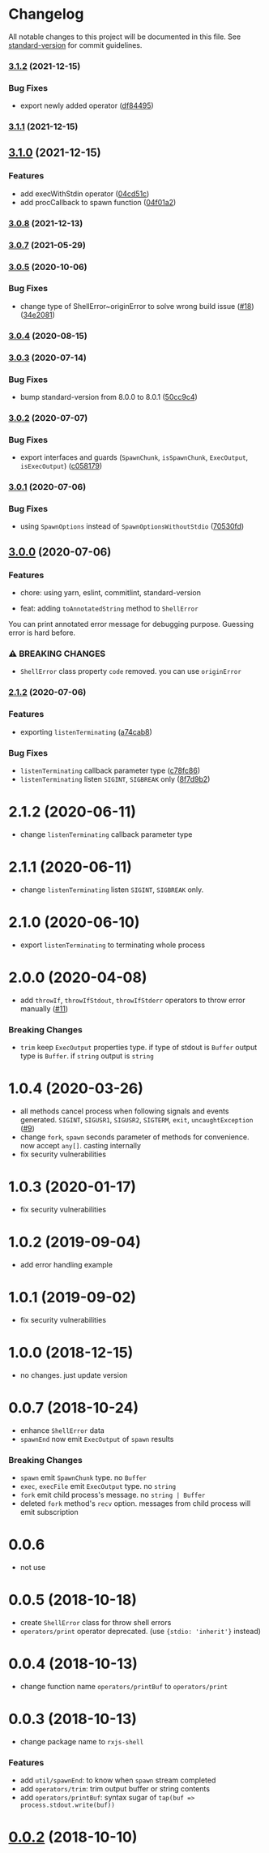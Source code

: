 # Changelog

All notable changes to this project will be documented in this file. See [standard-version](https://github.com/conventional-changelog/standard-version) for commit guidelines.

### [3.1.2](https://github.com/johnny-mh/rxjs-shell/compare/v3.1.1...v3.1.2) (2021-12-15)


### Bug Fixes

* export newly added operator ([df84495](https://github.com/johnny-mh/rxjs-shell/commit/df844956f5f1541713641eb61944a17beaad59a5))

### [3.1.1](https://github.com/johnny-mh/rxjs-shell/compare/v3.1.0...v3.1.1) (2021-12-15)

## [3.1.0](https://github.com/johnny-mh/rxjs-shell/compare/v3.0.8...v3.1.0) (2021-12-15)


### Features

* add execWithStdin operator ([04cd51c](https://github.com/johnny-mh/rxjs-shell/commit/04cd51c5c20459f7ddc045fa3dfb1e57759ff551))
* add procCallback to spawn function ([04f01a2](https://github.com/johnny-mh/rxjs-shell/commit/04f01a2c39a8d88ba48481fefb9b971e15a07cb9))

### [3.0.8](https://github.com/johnny-mh/rxjs-shell/compare/v3.0.7...v3.0.8) (2021-12-13)

### [3.0.7](https://github.com/johnny-mh/rxjs-shell/compare/v3.0.6...v3.0.7) (2021-05-29)

### [3.0.5](https://github.com/johnny-mh/rxjs-shell/compare/v3.0.4...v3.0.5) (2020-10-06)


### Bug Fixes

* change type of ShellError~originError to solve wrong build issue ([#18](https://github.com/johnny-mh/rxjs-shell/issues/18)) ([34e2081](https://github.com/johnny-mh/rxjs-shell/commit/34e2081847905224adcab4a145b288fef09e5815))

### [3.0.4](https://github.com/johnny-mh/rxjs-shell/compare/v3.0.3...v3.0.4) (2020-08-15)

### [3.0.3](https://github.com/johnny-mh/rxjs-shell/compare/v3.0.2...v3.0.3) (2020-07-14)


### Bug Fixes

* bump standard-version from 8.0.0 to 8.0.1 ([50cc9c4](https://github.com/johnny-mh/rxjs-shell/commit/50cc9c426114933acd1b92ba8dbd22617a1b3aae))

### [3.0.2](https://github.com/johnny-mh/rxjs-shell/compare/v3.0.1...v3.0.2) (2020-07-07)


### Bug Fixes

* export interfaces and guards (`SpawnChunk`, `isSpawnChunk`, `ExecOutput`, `isExecOutput`) ([c058179](https://github.com/johnny-mh/rxjs-shell/commit/c0581795b55a97fa9aaf0a63408e993ea9984f73))

### [3.0.1](https://github.com/johnny-mh/rxjs-shell/compare/v3.0.0...v3.0.1) (2020-07-06)


### Bug Fixes

* using `SpawnOptions` instead of `SpawnOptionsWithoutStdio` ([70530fd](https://github.com/johnny-mh/rxjs-shell/commit/70530fd251ec212169a12bcacbefbd7d3559c04a))

## [3.0.0](https://github.com/johnny-mh/rxjs-shell/compare/v2.1.2...v3.0.0) (2020-07-06)

### Features

* chore: using yarn, eslint, commitlint, standard-version
    
* feat: adding `toAnnotatedString` method to `ShellError`

You can print annotated error message for debugging purpose. Guessing error is hard before.

### ⚠ BREAKING CHANGES

* `ShellError` class property `code` removed. you can use `originError`

### [2.1.2](https://github.com/johnny-mh/rxjs-shell/compare/v2.0.0...v2.1.2) (2020-07-06)


### Features

* exporting `listenTerminating` ([a74cab8](https://github.com/johnny-mh/rxjs-shell/commit/a74cab89a4395985c05bea8d0d499d4422699e44))


### Bug Fixes

* `listenTerminating` callback parameter type ([c78fc86](https://github.com/johnny-mh/rxjs-shell/commit/c78fc8685917c41f6126400a1fdfb9e4db523ca1))
* `listenTerminating` listen `SIGINT`, `SIGBREAK` only ([8f7d9b2](https://github.com/johnny-mh/rxjs-shell/commit/8f7d9b2e67fde15427ff951bf61b9c620cc8f12d))

# 2.1.2 (2020-06-11)

- change `listenTerminating` callback parameter type

# 2.1.1 (2020-06-11)

- change `listenTerminating` listen `SIGINT`, `SIGBREAK` only.

# 2.1.0 (2020-06-10)

- export `listenTerminating` to terminating whole process

# 2.0.0 (2020-04-08)

- add `throwIf`, `throwIfStdout`, `throwIfStderr` operators to throw error manually ([#11](https://github.com/johnny-mh/rxjs-shell/issues/11))

### Breaking Changes

- `trim` keep `ExecOutput` properties type. if type of stdout is `Buffer` output type is `Buffer`. if `string` output is `string`

# 1.0.4 (2020-03-26)

- all methods cancel process when following signals and events generated. `SIGINT`, `SIGUSR1`, `SIGUSR2`, `SIGTERM`, `exit`, `uncaughtException` ([#9](https://github.com/johnny-mh/rxjs-shell/issues/9))
- change `fork`, `spawn` seconds parameter of methods for convenience. now accept `any[]`. casting internally
- fix security vulnerabilities

# 1.0.3 (2020-01-17)

- fix security vulnerabilities

# 1.0.2 (2019-09-04)

- add error handling example

# 1.0.1 (2019-09-02)

- fix security vulnerabilities

# 1.0.0 (2018-12-15)

- no changes. just update version

# 0.0.7 (2018-10-24)

- enhance `ShellError` data
- `spawnEnd` now emit `ExecOutput` of `spawn` results

### Breaking Changes

- `spawn` emit `SpawnChunk` type. no `Buffer`
- `exec`, `execFile` emit `ExecOutput` type. no `string`
- `fork` emit child process's message. no `string | Buffer`
- deleted `fork` method's `recv` option. messages from child process will emit subscription

# 0.0.6

- not use

# 0.0.5 (2018-10-18)

- create `ShellError` class for throw shell errors
- `operators/print` operator deprecated. (use `{stdio: 'inherit'}` instead)

# 0.0.4 (2018-10-13)

- change function name `operators/printBuf` to `operators/print`

# 0.0.3 (2018-10-13)

- change package name to `rxjs-shell`

### Features

- add `util/spawnEnd`: to know when `spawn` stream completed
- add `operators/trim`: trim output buffer or string contents
- add `operators/printBuf`: syntax sugar of `tap(buf => process.stdout.write(buf))`

# [0.0.2](https://github.com/johnny-mh/rxjs-shell-operators/commit/d249d3570dcc6d87d200aae4570c621a90aafdeb) (2018-10-10)
